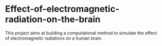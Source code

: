 # Effect-of-electromagnetic-radiation-on-the-brain
This project aims at building a computational method to simulate the effect of electromagnetic radiations on a human brain.
